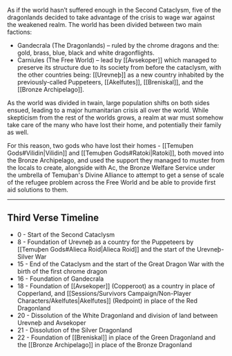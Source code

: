 As if the world hasn’t suffered enough in the Second Cataclysm, five of the dragonlands decided to take advantage of the crisis to wage war against the weakened realm. The world has been divided between two main factions:

- Gandecrala (The Dragonlands) – ruled by the chrome dragons and the: gold, brass, blue, black and white dragonflights.
- Carniules (The Free World) – lead by [[Avsekoper]] which managed to preserve its structure due to its society from before the cataclysm, with the other countries being: [[Urevneþ]] as a new country inhabited by the previously-called Puppeteers, [[Akelfutes]], [[Breniskal]], and the [[Bronze Archipelago]].

As the world was divided in twain, large population shifts on both sides ensued, leading to a major humanitarian crisis all over the world. While skepticism from the rest of the worlds grows, a realm at war must somehow take care of the many who have lost their home, and potentially their family as well.

For this reason, two gods who have lost their homes - [[Temuþen Gods#Vilidin|Vilidin]] and [[Temuþen Gods#Ratoki|Ratoki]], both moved into the Bronze Archipelago, and used the support they managed to muster from the locals to create, alongside with Ac, the Bronze Welfare Service under the umbrella of Temuþan's Divine Alliance to attempt to get a sense of scale of the refugee problem across the Free World and be able to provide first aid solutions to them.

- - -
## Third Verse Timeline

* 0 - Start of the Second Cataclysm
* 8 - Foundation of Urevneþ as a country for the Puppeteers by [[Temuþen Gods#Alieca Roid|Alieca Roid]] and the start of the Urevneþ-Silver War
* 15 - End of the Cataclysm and the start of the Great Dragon War with the birth of the first chrome dragon
* 16 - Foundation of Gandecrala
* 18 - Foundation of [[Avsekoper]] (Copperoot) as a country in place of Copperland, and [[Sessions/Survivors Campaign/Non-Player Characters/Akelfutes|Akelfutes]] (Redpoint) in place of the Red Dragonland
* 20 - Dissolution of the White Dragonland and division of land between Urevneþ and Avsekoper
* 21 - Dissolution of the Silver Dragonland
* 22 - Foundation of [[Breniskal]] in place of the Green Dragonland and the [[Bronze Archipelago]] in place of the Bronze Dragonland